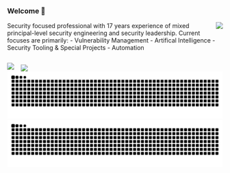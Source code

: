 ### Welcome 👋

<!-- <img src="src/banner-github-profile.png"> -->

<img align="right" style="margin-bottom:1rem;" src="https://github-readme-stats.vercel.app/api?username=Konsole512&hide=stars&show_icons=true&card_width=250&theme=city_lights">

<p>
  Security focused professional with 17 years experience of mixed principal-level security engineering and security leadership. Current focuses are primarily:
  - Vulnerability Management
  - Artifical Intelligence
  - Security Tooling & Special Projects
  - Automation
</p>

<p>
<img align="left" style="margin-right:1rem;margin-top:0.8rem;" src="https://img.shields.io/badge/Tech Stack-2185BA?style=for-the-badge">
<br
  />
<img align="left" src="https://skillicons.dev/icons?i=python,rust,powershell,git,aws,azure,bash,bots,github,githubactions,grafana,graphql,linux,mongodb,mysql,nginx,postman,prometheus,sqlite,selenium">
</p>


![GitHub Snake Light](https://raw.githubusercontent.com/Konsole512/Konsole512/output/github-contribution-grid-snake.svg#gh-light-mode-only)
![GitHub Snake dark](https://raw.githubusercontent.com/Konsole512/Konsole512/output/github-contribution-grid-snake-dark.svg#gh-dark-mode-only)
